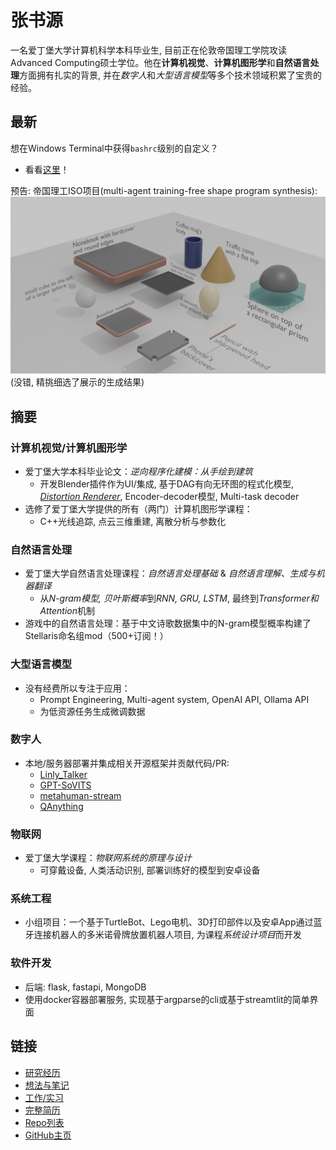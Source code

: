 # 张书源

一名爱丁堡大学计算机科学本科毕业生, 目前正在伦敦帝国理工学院攻读Advanced Computing硕士学位。他在**计算机视觉**、**计算机图形学**和**自然语言处理**方面拥有扎实的背景, 并在*数字人*和*大型语言模型*等多个技术领域积累了宝贵的经验。

## 最新

想在Windows Terminal中获得`bashrc`级别的自定义？
- 看看[这里](notes_bashrc_in_powershell.md)！

预告: 帝国理工ISO项目(multi-agent training-free shape program synthesis): 
![gallery](./assets/img/gallery.png)
(没错, 精挑细选了展示的生成结果)


## 摘要

### 计算机视觉/计算机图形学

- 爱丁堡大学本科毕业论文：*逆向程序化建模：从手绘到建筑*
  - 开发Blender插件作为UI/集成, 基于DAG有向无环图的程式化模型, [*Distortion Renderer*](https://github.com/SanBingYouYong/distortion-renderer), Encoder-decoder模型, Multi-task decoder
- 选修了爱丁堡大学提供的所有（两门）计算机图形学课程：
  - C++光线追踪, 点云三维重建, 离散分析与参数化

### 自然语言处理

- 爱丁堡大学自然语言处理课程：*自然语言处理基础* & *自然语言理解、生成与机器翻译*
  - 从*N-gram模型, 贝叶斯概率*到*RNN, GRU, LSTM*, 最终到*Transformer和Attention*机制
- 游戏中的自然语言处理：基于中文诗歌数据集中的N-gram模型概率构建了Stellaris命名组mod（500+订阅！）

### 大型语言模型

- 没有经费所以专注于应用：
  - Prompt Engineering, Multi-agent system, OpenAI API, Ollama API
  - 为低资源任务生成微调数据

### 数字人

- 本地/服务器部署并集成相关开源框架并贡献代码/PR:
  - [Linly_Talker](https://github.com/Kedreamix/Linly-Talker)
  - [GPT-SoVITS](https://github.com/RVC-Boss/GPT-SoVITS)
  - [metahuman-stream](https://github.com/lipku/metahuman-stream)
  - [QAnything](https://github.com/netease-youdao/QAnything)

### 物联网

- 爱丁堡大学课程：*物联网系统的原理与设计*
  - 可穿戴设备, 人类活动识别, 部署训练好的模型到安卓设备

### 系统工程

- 小组项目：一个基于TurtleBot、Lego电机、3D打印部件以及安卓App通过蓝牙连接机器人的多米诺骨牌放置机器人项目, 为课程*系统设计项目*而开发

### 软件开发

- 后端: flask, fastapi, MongoDB
- 使用docker容器部署服务, 实现基于argparse的cli或基于streamtlit的简单界面

## 链接

- [研究经历](./research_cn.html)
- [想法与笔记](./thoughts_cn.html)
- [工作/实习](./work_cn.html)
- [完整简历](./resume_cn.html)
- [Repo列表](./repos_cn.html)
- [GitHub主页](https://github.com/SanBingYouYong)
